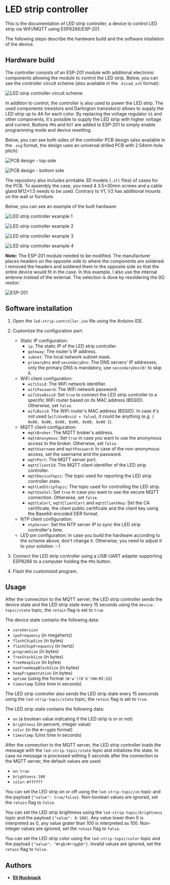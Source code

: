 # LED strip controller

This is the documentation of LED strip controller, a device to control LED strip via WiFi/MQTT using ESP8266/ESP-201.

The following steps describe the hardware build and the software intallation of the device.

## Hardware build

The controller consists of an ESP-201 module with additional electronic components allowing the module to control the LED strip. Below, you can see the controller circuit scheme (also available in the `.kicad_sch` format):

![LED strip controller circuit scheme](led-strip-controller-circuit-scheme.png "LED strip controller circuit scheme")

In addition to control, the controller is also used to power the LED strip. The used components (resistors and Darlington transistors) allows to supply the LED strip up to 4A for each color. By replacing the voltage regulator `U1` and other components, it's possible to supply the LED strip with higher voltage and current. Buttons `PRG` and `RST` are added to ESP-201 to simply enable programming mode and device resetting.

Below, you can see both sides of the controller PCB design (also available in the `.svg` format, the design uses an universal drilled PCB with 2.54mm hole pitch):

![PCB design - top side](led-strip-controller-pcb-design-top.png "PCB design - top side")

![PCB design - bottom side](led-strip-controller-pcb-design-bottom.png "PCB design - bottom side")

The repository also includes printable 3D models (`.stl` files) of cases for the PCB. To assembly the case, you need 4 3.5×30mm screws and a cable gland M12×1.5 needs to be used. Contrary to V1, V2 has additional mounts on the wall or furniture. 

Below, you can see an example of the built hardware:

![LED strip controller example 1](led-strip-controller-example-1.jpg "LED strip controller example 1")

![LED strip controller example 2](led-strip-controller-example-2.jpg "LED strip controller example 2")

![LED strip controller example 3](led-strip-controller-example-3.jpg "LED strip controller example 3")

![LED strip controller example 4](led-strip-controller-example-4.jpg "LED strip controller example 4")

**Note:** The ESP-201 module needed to be modified. The manufacturer places headers on the opposite side to where the components are soldered. I removed the headers and soldered them to the opposite side so that the entire device would fit in the case. In this example, I also use the internal antenne instead of the external. The selection is done by resoldering the 0Ω resitor:

![ESP-201](esp-201.jpg "ESP-201")

## Software installation

1. Open the `led-strip-controller.ino` file using the Arduino IDE.

2. Customize the configuration part:
   - Static IP configuration:
     - `ip`: The static IP of the LED strip controller.
	 - `gateway`: The router's IP address.
	 - `subnet`: The local network subnet mask.
	 - `primaryDns` and `secondaryDns`: The DNS servers' IP addresses, only the primary DNS is mandatory, use `secondaryDns(0)` to skip it.
   - WiFi client configuration:
     - `wifiSsid`: The WiFi network identifier.
	 - `wifiPassword`: The WiFi network password.
	 - `wifiUseBssid`: Set `true` to connect the LED strip controller to a specific WiFi router based on its MAC address (BSSID). Otherwise, set `false`.
	 - `wifiBssid`: The WiFi router's MAC address (BSSID). In case it's not used (`wifiUseBssid = false`), it could be anything (e.g. `{ 0x00, 0x00, 0x00, 0x00, 0x00, 0x00 }`).
   - MQTT client configuration:
     - `mqttBroker`: The MQTT broker's address.
	 - `mqttAnonymous`: Set `true` in case you want to use the anonymous access to the broker. Otherwise, set `false`.
	 - `mqttUsername` and `mqttPassword`: In case of the non-anonymous access, set the username and the password.
	 - `mqttPort`: The MQTT server port.
	 - `mqttClientId`: The MQTT client identifier of the LED strip controller.
	 - `mqttDeviceTopic`: The topic used for reporting the LED strip controller state.
	 - `mqttLedStripTopic`: The topic used for controlling the LED strip.
	 - `mqttUseSsl`: Set `true` in case you want to use the secure MQTT connection. Otherwise, set `false`.
	 - `mqttCaCert`, `mqttClientCert` and `mqttClientKey`: Set the CA certificate, the client public certificate and the client key using the Base64-encoded DER format.
   - NTP client configuration:
     - `ntpServer`: Set the NTP server IP to sync the LED strip controller's time.
   - LED pin configuration: In case you build the hardware according to the scheme above, don't change it. Otherwise, you need to adjust it to your solution. :-)

3. Connect the LED strip controller using a USB-UART adapter supporting ESP8266 to a computer holding the `PRG` button.

4. Flash the customized program.

## Usage

After the connection to the MQTT server, the LED strip controller sends the device state and the LED strip state every 15 seconds using the `device-topic/state` topic, the `retain` flag is set to `true`.

The device state contains the following data:
- `coreVersion`
- `cpuFrequency` (in megahertz)
- `flashChipSize` (in bytes)
- `flashChipFrequency` (in hertz)
- `programSize` (in bytes)
- `freeStackSize` (in bytes)
- `freeHeapSize` (in bytes)
- `maxFreeHeapBlockSize` (in bytes)
- `heapFragmentation` (in bytes)
- `uptime` (using the format `(W'w')(D'd')HH:MI:SS`)
- `timestamp` (Unix time in seconds)

The LED strip controller also sends the LED strip state every 15 senconds using the `led-strip-topic/state` topic, the `retain` flag is set to `true`.

The LED strip state contains the following data:
- `on` (a boolean value indicating if the LED strip is or or not)
- `brightness` (in percent, integer value)
- `color` (in the `#rrggbb` format)
- `timestamp` (Unix time in seconds)

After the connection to the MQTT server, the LED strip controller loads the message with the `led-strip-topic/state` topic and initializes the state. In case no message is processed withing 5 seconds after the connection to the MQTT server, the default values are used:
- `on`: `true`
- `brightness`: `100`
- `color`: `#ffffff`

You can set the LED strip on or off using the `led-strip-topic/on` topic and the payload `{"value": true/false}`. Non-boolean values are ignored, set the `retain` flag to `false`.

You can set the LED strip brightness using the `led-strip-topic/brightness` topic and the payload `{"value": 0-100}`. Any value lower then 0 is interpreted as 0, any value grater than 100 is interpreted as 100. Non-integer values are ignored, set the `retain` flag to `false`.

You can set the LED strip color using the `led-strip-topic/color` topic and the payload `{"value": "#rgb/#rrggbb"}`. Invalid values are ignored, set the `retain` flag to `false`.

## Authors

- [**Eli Nucknack**](mailto:eli.nucknack@gmail.com)
